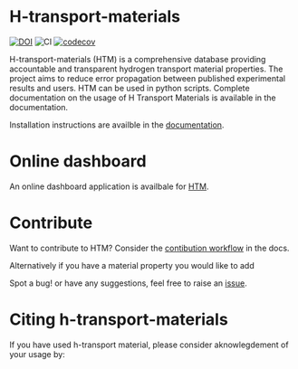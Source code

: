 # H-transport-materials
[![DOI](https://zenodo.org/badge/488195123.svg)](https://zenodo.org/badge/latestdoi/488195123)
![CI](https://github.com/RemDelaporteMathurin/h_transport_materials/actions/workflows/ci.yml/badge.svg)
[![codecov](https://codecov.io/github/RemDelaporteMathurin/h-transport-materials/branch/main/graph/badge.svg?token=zroa7Y8If6)](https://codecov.io/github/RemDelaporteMathurin/h-transport-materials)

H-transport-materials (HTM) is a comprehensive database providing accountable and transparent hydrogen transport material properties. The project aims to reduce error propagation between published experimental results and users. HTM can be used in python scripts. Complete documentation on the usage of H Transport Materials is available in the documentation.

Installation instructions are availble in the [documentation](https://h-transport-materials.readthedocs.io/en/latest/getting/index.html).

# Online dashboard

An online dashboard application is availbale for [HTM](https://htm-dashboard-uan5l4xr6a-od.a.run.app/). 


# Contribute

Want to contribute to HTM? Consider the [contibution workflow](https://h-transport-materials.readthedocs.io/en/latest/dev/contributing.html) in the docs.

Alternatively if you have a material property you would like to add

Spot a bug! or have any suggestions, feel free to raise an
[issue](https://github.com/RemDelaporteMathurin/h-transport-materials/issues/new).


# Citing h-transport-materials

If you have used h-transport material, please consider aknowlegdement of your usage by: